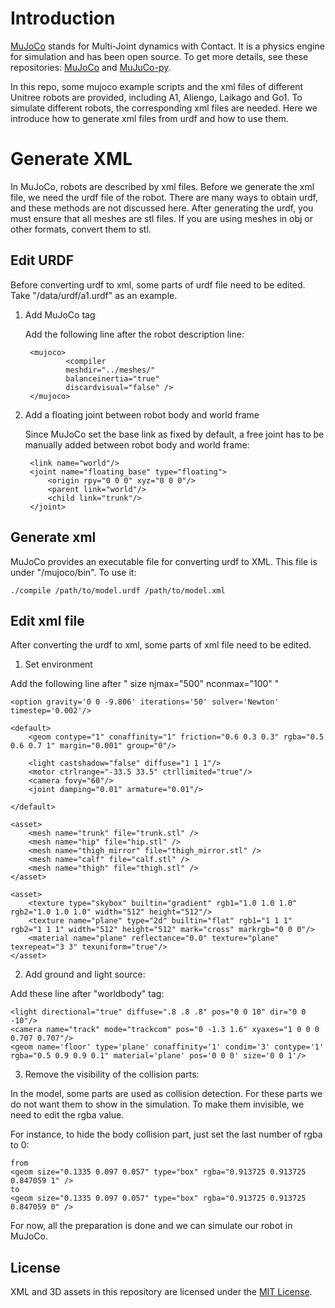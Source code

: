 # Introduction
[MuJoCo](https://mujoco.org/) stands for Multi-Joint dynamics with Contact. It is a physics engine for simulation and has been open source. To get more details, see these repositories: [MuJoCo](https://github.com/deepmind/mujoco) and [MuJuCo-py](https://github.com/openai/mujoco-py).

In this repo, some mujoco example scripts and the xml files of different Unitree robots are provided, including A1, Aliengo, Laikago and Go1. To simulate different robots, the corresponding xml files are needed. Here we introduce how to generate xml files from urdf and how to use them.

# Generate XML
In MuJoCo, robots are described by xml files. Before we generate the xml file, we need the urdf file of the robot. There are many ways to obtain urdf, and these methods are not discussed here. After generating the urdf, you must ensure that all meshes are stl files. If you are using meshes in obj or other formats, convert them to stl.

## Edit URDF
Before converting urdf to xml, some parts of urdf file need to be edited. Take "/data/urdf/a1.urdf" as an example.

1. Add MuJoCo tag

   Add the following line after the robot description line:
   ```
    <mujoco>
            <compiler
            meshdir="../meshes/"
            balanceinertia="true"
            discardvisual="false" />
    </mujoco>
   ```

2. Add a floating joint between robot body and world frame

   Since MuJoCo set the base link as fixed by default, a free joint has to be manually added between robot body and world frame:
   ```
    <link name="world"/>
    <joint name="floating_base" type="floating">
        <origin rpy="0 0 0" xyz="0 0 0"/>
        <parent link="world"/>
        <child link="trunk"/>
    </joint>
    ```

## Generate xml
MuJoCo provides an executable file for converting urdf to XML. This file is under "/mujoco/bin". To use it:
```
./compile /path/to/model.urdf /path/to/model.xml
```

## Edit xml file
After converting the urdf to xml, some parts of xml file need to be edited.

1. Set environment

Add the following line after " size njmax="500" nconmax="100" "

```
<option gravity='0 0 -9.806' iterations='50' solver='Newton' timestep='0.002'/>

<default>
    <geom contype="1" conaffinity="1" friction="0.6 0.3 0.3" rgba="0.5 0.6 0.7 1" margin="0.001" group="0"/>

    <light castshadow="false" diffuse="1 1 1"/>
    <motor ctrlrange="-33.5 33.5" ctrllimited="true"/>
    <camera fovy="60"/>
    <joint damping="0.01" armature="0.01"/>

</default>

<asset>
    <mesh name="trunk" file="trunk.stl" />
    <mesh name="hip" file="hip.stl" />
    <mesh name="thigh_mirror" file="thigh_mirror.stl" />
    <mesh name="calf" file="calf.stl" />
    <mesh name="thigh" file="thigh.stl" />
</asset>

<asset>
    <texture type="skybox" builtin="gradient" rgb1="1.0 1.0 1.0" rgb2="1.0 1.0 1.0" width="512" height="512"/>
    <texture name="plane" type="2d" builtin="flat" rgb1="1 1 1" rgb2="1 1 1" width="512" height="512" mark="cross" markrgb="0 0 0"/>
    <material name="plane" reflectance="0.0" texture="plane" texrepeat="3 3" texuniform="true"/>
</asset>
```

2. Add ground and light source:

Add these line after "worldbody" tag:
```
<light directional="true" diffuse=".8 .8 .8" pos="0 0 10" dir="0 0 -10"/>
<camera name="track" mode="trackcom" pos="0 -1.3 1.6" xyaxes="1 0 0 0 0.707 0.707"/>
<geom name='floor' type='plane' conaffinity='1' condim='3' contype='1' rgba="0.5 0.9 0.9 0.1" material='plane' pos='0 0 0' size='0 0 1'/>

```

3. Remove the visibility of the collision parts:

In the model, some parts are used as collision detection. For these parts we do not want them to show in the simulation. To make them invisible, we need to edit the rgba value.

For instance, to hide the body collision part, just set the last number of rgba to 0:
```
from
<geom size="0.1335 0.097 0.057" type="box" rgba="0.913725 0.913725 0.847059 1" />
to
<geom size="0.1335 0.097 0.057" type="box" rgba="0.913725 0.913725 0.847059 0" />
```

For now, all the preparation is done and we can simulate our robot in MuJoCo.

## License

XML and 3D assets in this repository are licensed under the [MIT License](LICENSE).
